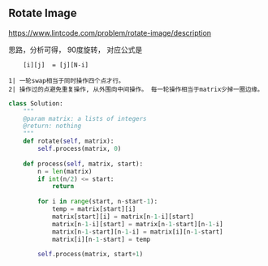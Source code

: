 ## Rotate Image

https://www.lintcode.com/problem/rotate-image/description



思路，分析可得， 90度旋转， 对应公式是 

```    [i][j]  = [j][N-i]```

    1| 一轮swap相当于同时操作四个点才行。 
    2| 操作过的点避免重复操作, 从外围向中间操作。 每一轮操作相当于matrix少掉一圈边缘。

```python
class Solution:
    """
    @param matrix: a lists of integers
    @return: nothing
    """
    def rotate(self, matrix):
        self.process(matrix, 0)
        
    def process(self, matrix, start): 
        n = len(matrix)
        if int(n/2) <= start: 
            return
        
        for i in range(start, n-start-1):
            temp = matrix[start][i]
            matrix[start][i] = matrix[n-1-i][start]
            matrix[n-1-i][start] = matrix[n-1-start][n-1-i]
            matrix[n-1-start][n-1-i] = matrix[i][n-1-start]
            matrix[i][n-1-start] = temp
            
        self.process(matrix, start+1)
```

